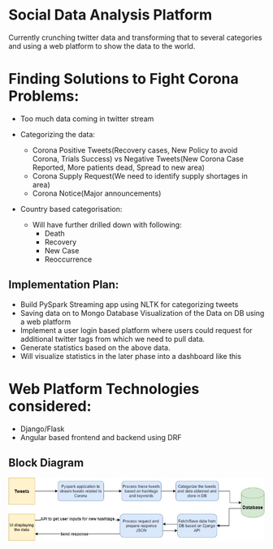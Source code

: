 # Social Data Analysis Platform
Currently crunching twitter data and transforming that to several categories and using a web platform to show the data to the world. 

# Finding Solutions to Fight Corona Problems:

* Too much data coming in twitter stream
* Categorizing the data:
    * Corona Positive Tweets(Recovery cases, New Policy to avoid Corona, Trials Success) vs Negative Tweets(New Corona Case Reported, More patients dead, Spread to new area)
    * Corona Supply Request(We need to identify supply shortages in area)
    * Corona Notice(Major announcements)
* Country based categorisation:

    * Will have further drilled down with following:
        * Death
        * Recovery
        * New Case
        * Reoccurrence


## Implementation Plan:

* Build PySpark Streaming app using NLTK for categorizing tweets
* Saving data on to Mongo Database
Visualization of the Data on DB using a web platform
* Implement a user login based platform where users could request for additional twitter tags from which we need to pull data.
* Generate statistics based on the above data.
* Will visualize statistics in the later phase into a dashboard like this

# Web Platform Technologies considered:
* Django/Flask
* Angular based frontend and backend using DRF

## Block Diagram

![Block Diagram](backend/api/static/images/blockdiagram.jpg)

